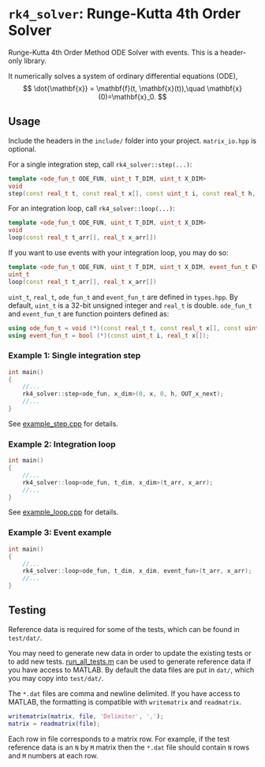 # ```rk4_solver```: Runge-Kutta 4th Order Solver
Runge-Kutta 4th Order Method ODE Solver with events. This is a header-only library.

It numerically solves a system of ordinary differential equations (ODE),
$$	\dot{\mathbf{x}} = \mathbf{f}(t, \mathbf{x}(t)),\quad \mathbf{x}(0)=\mathbf{x}_0. $$


## Usage

Include the headers in the ```include/``` folder into your project. ```matrix_io.hpp``` is optional.

For a single integration step, call ```rk4_solver::step(...)```:
```Cpp
template <ode_fun_t ODE_FUN, uint_t T_DIM, uint_t X_DIM>
void
step(const real_t t, const real_t x[], const uint_t i, const real_t h, real_t OUT_x_next[])
```

For an integration loop, call ```rk4_solver::loop(...)```:
```Cpp
template <ode_fun_t ODE_FUN, uint_t T_DIM, uint_t X_DIM>
void
loop(const real_t t_arr[], real_t x_arr[])
```

If you want to use events with your integration loop, you may do so:
```Cpp
template <ode_fun_t ODE_FUN, uint_t T_DIM, uint_t X_DIM, event_fun_t EVENT_FUN>
uint_t
loop(const real_t t_arr[], real_t x_arr[])
```

```uint_t```, ```real_t```, ```ode_fun_t``` and ```event_fun_t``` are defined in ```types.hpp```.  By default, ```uint_t``` is a 32-bit unsigned integer and ```real_t``` is double. ```ode_fun_t``` and ```event_fun_t``` are function pointers defined as:
```Cpp
using ode_fun_t = void (*)(const real_t t, const real_t x[], const uint_t i, real_t OUT_dt__x[]);
using event_fun_t = bool (*)(const uint_t i, real_t x[]);
```

### Example 1: Single integration step
```Cpp
int main()
{
	//...
	rk4_solver::step<ode_fun, x_dim>(0, x, 0, h, OUT_x_next);
	//...
}
```
See [example_step.cpp](./examples/example_step.cpp) for details.


### Example 2: Integration loop
```Cpp
int main()
{
	//...
	rk4_solver::loop<ode_fun, t_dim, x_dim>(t_arr, x_arr);
	//...
}
```
See [example_loop.cpp](./examples/example_loop.cpp) for details.

### Example 3: Event example
<!--See ```examples/example_loop.cpp``` for details.-->
```Cpp
int main()
{
	//...
	rk4_solver::loop<ode_fun, t_dim, x_dim, event_fun>(t_arr, x_arr);
	//...
}
```

## Testing
Reference data is required for some of the tests, which can be found in ```test/dat/```. 

You may need to generate new data in order to update the existing tests or to add new tests. [run_all_tests.m](./test/matlab/run_all_tests.m) can be used to generate reference data if you have access to MATLAB. By default the data files are put in ```dat/```, which you may copy into ```test/dat/```. 

The ```*.dat``` files are comma and newline delimited. If you have access to MATLAB, the formatting is compatible with ```writematrix``` and ```readmatrix```.
```MATLAB
writematrix(matrix, file, 'Delimiter', ',');  
matrix = readmatrix(file);  
```
 Each row in file corresponds to a matrix row. For example, if the test reference data is an ```N``` by ```M``` matrix then the ```*.dat``` file should contain ```N``` rows and ```M``` numbers at each row.